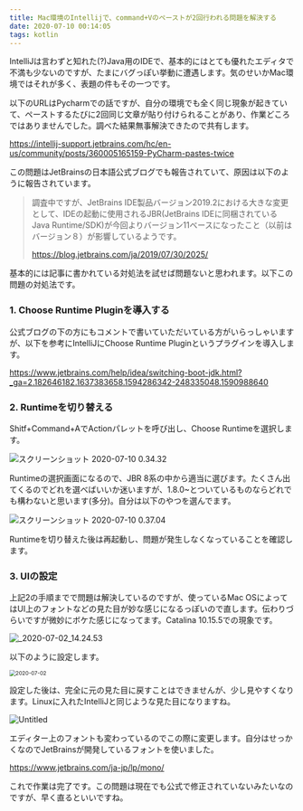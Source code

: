 ```yaml
---
title: Mac環境のIntellijで、command+Vのペーストが2回行われる問題を解決する
date: 2020-07-10 00:14:05
tags: kotlin
---
```


IntelliJは言わずと知れた(?)Java用のIDEで、基本的にはとても優れたエディタで不満も少ないのですが、たまにバグっぽい挙動に遭遇します。気のせいかMac環境ではそれが多く、表題の件もその一つです。

以下のURLはPycharmでの話ですが、自分の環境でも全く同じ現象が起きていて、ペーストするたびに2回同じ文章が貼り付けられることがあり、作業どころではありませんでした。調べた結果無事解決できたので共有します。

https://intellij-support.jetbrains.com/hc/en-us/community/posts/360005165159-PyCharm-pastes-twice

この問題はJetBrainsの日本語公式ブログでも報告されていて、原因は以下のように報告されています。

> 調査中ですが、JetBrains IDE製品バージョン2019.2における大きな変更として、IDEの起動に使用されるJBR(JetBrains IDEに同梱されているJava Runtime/SDK)が今回よりバージョン11ベースになったこと（以前はバージョン８）が影響しているようです。
>
> https://blog.jetbrains.com/ja/2019/07/30/2025/

基本的には記事に書かれている対処法を試せば問題ないと思われます。以下この問題の対処法です。

### 1. Choose Runtime Pluginを導入する

公式ブログの下の方にもコメントで書いていただいている方がいらっしゃいますが、以下を参考にIntelliJにChoose Runtime Pluginというプラグインを導入します。

https://www.jetbrains.com/help/idea/switching-boot-jdk.html?_ga=2.182646182.1637383658.1594286342-248335048.1590988640

### 2.  Runtimeを切り替える

Shitf+Command+AでActionパレットを呼び出し、Choose Runtimeを選択します。

![スクリーンショット 2020-07-10 0.34.32](/images/intellj-paste-bug-fix/2020-07-10_001.png)

Runtimeの選択画面になるので、JBR 8系の中から適当に選びます。たくさん出てくるのでどれを選べばいいか迷いますが、1.8.0~とついているものならどれでも構わないと思います(多分)。自分は以下のやつを選んでます。

![スクリーンショット 2020-07-10 0.37.04](/images/intellj-paste-bug-fix/2020-07-10_002.png)

Runtimeを切り替えた後は再起動し、問題が発生しなくなっていることを確認します。

### 3. UIの設定

上記2の手順までで問題は解決しているのですが、使っているMac OSによってはUI上のフォントなどの見た目が妙な感じになるっぽいので直します。伝わりづらいですが微妙にボケた感じになってます。Catalina 10.15.5での現象です。

![_2020-07-02_14.24.53](/images/intellj-paste-bug-fix/2020-07-02_001.png)

以下のように設定します。

<img src="/images/intellj-paste-bug-fix/2020-07-02_002.png" alt="2020-07-02" style="zoom:67%;" />

設定した後は、完全に元の見た目に戻すことはできませんが、少し見やすくなります。Linuxに入れたIntelliJと同じような見た目になりますね。

![Untitled](/images/intellj-paste-bug-fix/Untitled.png)

エディター上のフォントも変わっているのでこの際に変更します。自分はせっかくなのでJetBrainsが開発しているフォントを使いました。

https://www.jetbrains.com/ja-jp/lp/mono/

これで作業は完了です。この問題は現在でも公式で修正されていないみたいなのですが、早く直るといいですね。